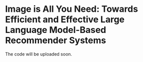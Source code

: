 # Image is All You Need: Towards Efficient and Effective Large Language Model-Based Recommender Systems  

The code will be uploaded soon.